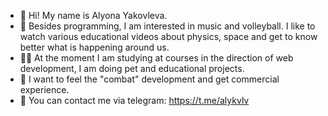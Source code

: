 - 👋 Hi! My name is Alyona Yakovleva.
- 🌌 Besides programming, I am interested in music and volleyball. I like to watch various educational videos about physics, space and get to know better what is happening around us.
- 👩‍💻 At the moment I am studying at courses in the direction of web development, I am doing pet and educational projects.
- 🚀 I want to feel the "combat" development and get commercial experience.
- 📲 You can contact me via telegram: https://t.me/alykvlv

